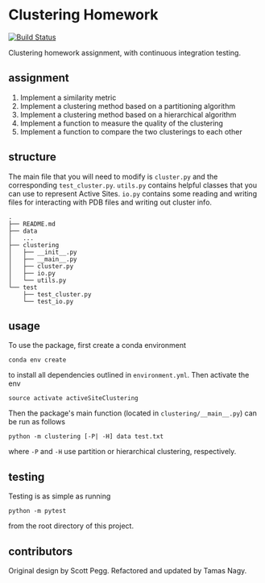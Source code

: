 # Clustering Homework

[![Build
Status](https://travis-ci.org/kenburke/clustering.svg?branch=master)](https://travis-ci.org/kenburke/clustering)

Clustering homework assignment, with continuous integration testing.

## assignment

1. Implement a similarity metric
2. Implement a clustering method based on a partitioning algorithm
3. Implement a clustering method based on a hierarchical algorithm
4. Implement a function to measure the quality of the clustering
5. Implement a function to compare the two clusterings to each other


## structure

The main file that you will need to modify is `cluster.py` and the corresponding `test_cluster.py`. `utils.py` contains helpful classes that you can use to represent Active Sites. `io.py` contains some reading and writing files for interacting with PDB files and writing out cluster info.

```
.
├── README.md
├── data
│   ...
├── clustering
│   ├── __init__.py
│   ├── __main__.py
│   ├── cluster.py
│   ├── io.py
│   └── utils.py
└── test
    ├── test_cluster.py
    └── test_io.py
```
## usage

To use the package, first create a conda environment

```
conda env create
```

to install all dependencies outlined in `environment.yml`. Then activate the env

```
source activate activeSiteClustering
```

Then the package's main function (located in `clustering/__main__.py`) 
can be run as follows

```
python -m clustering [-P| -H] data test.txt
```

where ``-P`` and ``-H`` use partition or hierarchical clustering, respectively.

## testing

Testing is as simple as running

```
python -m pytest
```

from the root directory of this project.


## contributors

Original design by Scott Pegg. Refactored and updated by Tamas Nagy.

